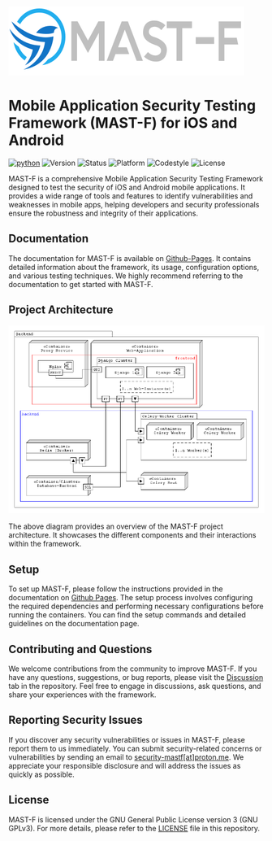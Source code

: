 ![Logo](mastf/static/static/new-logo-base.svg)

# Mobile Application Security Testing Framework (MAST-F) for iOS and Android

[![python](https://img.shields.io/badge/python-3.8+-blue.svg?logo=python&labelColor=grey)](https://www.python.org/downloads/)
![Version](https://img.shields.io:/static/v1?label=Version&message=v1.0.0-alpha&color=teal)
![Status](https://img.shields.io:/static/v1?label=Status&message=Alpha&color=lightgrey)
![Platform](https://img.shields.io:/static/v1?label=Docker&message=v23.0.5&color=blue&logo=docker)
![Codestyle](https://img.shields.io:/static/v1?label=Codestyle&message=black&color=black)
![License](https://img.shields.io:/static/v1?label=License&message=GNU-GPLv3&color=blue)

MAST-F is a comprehensive Mobile Application Security Testing Framework designed to test the security of iOS and Android mobile applications. It provides a wide range of tools and features to identify vulnerabilities and weaknesses in mobile apps, helping developers and security professionals ensure the robustness and integrity of their applications.

## Documentation

The documentation for MAST-F is available on [Github-Pages](https://mast-framework.github.io/mast-f). It contains detailed information about the framework, its usage, configuration options, and various testing techniques. We highly recommend referring to the documentation to get started with MAST-F.

## Project Architecture

![Project Architecture](docs/source/_static/arch.png)

The above diagram provides an overview of the MAST-F project architecture. It showcases the different components and their interactions within the framework.

## Setup

To set up MAST-F, please follow the instructions provided in the documentation on [Github Pages](https://mast-framework.github.io/mast-f). The setup process involves configuring the required dependencies and performing necessary configurations before running the containers. You can find the setup commands and detailed guidelines on the documentation page.

## Contributing and Questions

We welcome contributions from the community to improve MAST-F. If you have any questions, suggestions, or bug reports, please visit the [Discussion](https://github.com/orgs/MAST-Framework/discussions) tab in the repository. Feel free to engage in discussions, ask questions, and share your experiences with the framework.

## Reporting Security Issues

If you discover any security vulnerabilities or issues in MAST-F, please report them to us immediately. You can submit security-related concerns or vulnerabilities by sending an email to [security-mastf[at]proton.me](mailto:security[at]mast-framework.com). We appreciate your responsible disclosure and will address the issues as quickly as possible.

## License

MAST-F is licensed under the GNU General Public License version 3 (GNU GPLv3). For more details, please refer to the [LICENSE](LICENSE) file in this repository.
